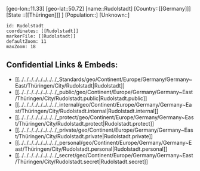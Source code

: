 ﻿---
location: [50.72,11.33]
mapzoom: [7,12] 
mapmarker: city 
type: City
tags:
- geo/City


SpocWebEntityId: 33820
isDeleted: false
confidential: public

---
[geo-lon::11.33]
[geo-lat::50.72]
[name::Rudolstadt]
[Country::[[Germany]]]
[State ::[[Thüringen]]] ]
[Population::]
[Unknown::]


```leaflet
id: Rudolstadt
coordinates: [[Rudolstadt]]
markerFile: [[Rudolstadt]]
defaultZoom: 11 
maxZoom: 18
```


## Confidential Links & Embeds: 
- [[../../../../../../../../_Standards/geo/Continent/Europe/Germany/Germany~East/Thüringen/City/Rudolstadt|Rudolstadt]] 
- [[../../../../../../../../_public/geo/Continent/Europe/Germany/Germany~East/Thüringen/City/Rudolstadt.public|Rudolstadt.public]] 
- [[../../../../../../../../_internal/geo/Continent/Europe/Germany/Germany~East/Thüringen/City/Rudolstadt.internal|Rudolstadt.internal]] 
- [[../../../../../../../../_protect/geo/Continent/Europe/Germany/Germany~East/Thüringen/City/Rudolstadt.protect|Rudolstadt.protect]] 
- [[../../../../../../../../_private/geo/Continent/Europe/Germany/Germany~East/Thüringen/City/Rudolstadt.private|Rudolstadt.private]] 
- [[../../../../../../../../_personal/geo/Continent/Europe/Germany/Germany~East/Thüringen/City/Rudolstadt.personal|Rudolstadt.personal]] 
- [[../../../../../../../../_secret/geo/Continent/Europe/Germany/Germany~East/Thüringen/City/Rudolstadt.secret|Rudolstadt.secret]] 
